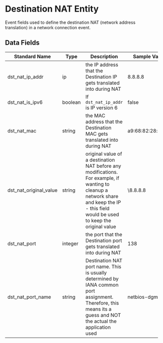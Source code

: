 # Destination NAT Entity
Event fields used to define the destination NAT (network address translation) in a network connection event.

## Data Fields
|Standard Name|Type|Description|Sample Value|
|---|---|---|---|
|dst_nat_ip_addr|ip|the IP address that the Destination IP gets translated into during NAT|8.8.8.8|
| dst_nat_is_ipv6|boolean|If `dst_nat_ip_addr` is IP version 6|false|
|dst_nat_mac|string|the MAC address that the Destination MAC gets translated into during NAT|a9:68:82:28:c4:6d|
| dst_nat_original_value|string|original value of a destination NAT before any modifications. For example, if wanting to cleanup a network share and keep the IP - this field would be used to keep the original value|\\8.8.8.8|
|dst_nat_port|integer|the port that the Destination port gets translated into during NAT|138|
|dst_nat_port_name|string|Destination NAT port name. This is usually determined by IANA common port assignment. Therefore, this means its a guess and NOT the actual the application used|netbios-dgm|